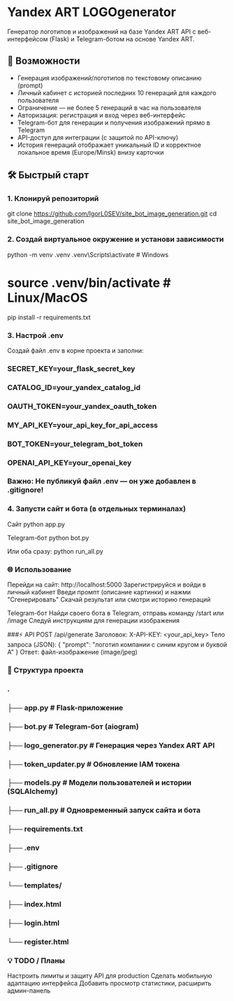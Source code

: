 # Yandex ART LOGOgenerator

Генератор логотипов и изображений на базе Yandex ART API с веб-интерфейсом (Flask) и Telegram-ботом на основе Yandex ART.

## 🚀 Возможности

- Генерация изображений/логотипов по текстовому описанию (prompt)
- Личный кабинет с историей последних 10 генераций для каждого пользователя
- Ограничение — не более 5 генераций в час на пользователя
- Авторизация: регистрация и вход через веб-интерфейс
- Telegram-бот для генерации и получения изображений прямо в Telegram
- API-доступ для интеграции (с защитой по API-ключу)
- История генераций отображает уникальный ID и корректное локальное время (Europe/Minsk) внизу карточки

## 🛠️ Быстрый старт

### 1. Клонируй репозиторий
git clone https://github.com/IgorL0SEV/site_bot_image_generation.git
cd site_bot_image_generation

### 2. Создай виртуальное окружение и установи зависимости
python -m venv .venv
.venv\Scripts\activate      # Windows

# source .venv/bin/activate # Linux/MacOS
pip install -r requirements.txt

### 3. Настрой .env
Создай файл .env в корне проекта и заполни:

### SECRET_KEY=your_flask_secret_key
### CATALOG_ID=your_yandex_catalog_id
### OAUTH_TOKEN=your_yandex_oauth_token
### MY_API_KEY=your_api_key_for_api_access
### BOT_TOKEN=your_telegram_bot_token
### OPENAI_API_KEY=your_openai_key
### Важно: Не публикуй файл .env — он уже добавлен в .gitignore!

### 4. Запусти сайт и бота (в отдельных терминалах)
Сайт
python app.py

Telegram-бот
python bot.py

Или оба сразу:
python run_all.py

### 🌐 Использование
Перейди на сайт: http://localhost:5000
Зарегистрируйся и войди в личный кабинет
Введи промпт (описание картинки) и нажми "Сгенерировать"
Скачай результат или смотри историю генераций

Telegram-бот
Найди своего бота в Telegram, отправь команду /start или /image
Следуй инструкциям для генерации изображения

###⚡ API
POST /api/generate
Заголовок: X-API-KEY: <your_api_key>
Тело запроса (JSON):
{ "prompt": "логотип компании с синим кругом и буквой A" }
Ответ: файл-изображение (image/jpeg)

### 📁 Структура проекта
### .
### ├── app.py                # Flask-приложение
### ├── bot.py                # Telegram-бот (aiogram)
### ├── logo_generator.py     # Генерация через Yandex ART API
### ├── token_updater.py      # Обновление IAM токена
### ├── models.py             # Модели пользователей и истории (SQLAlchemy)
### ├── run_all.py            # Одновременный запуск сайта и бота
### ├── requirements.txt
### ├── .env
### ├── .gitignore
### └── templates/
###     ├── index.html
###     ├── login.html
###     └── register.html


### 💡 TODO / Планы
Настроить лимиты и защиту API для production
Сделать мобильную адаптацию интерфейса
Добавить просмотр статистики, расширить админ-панель
